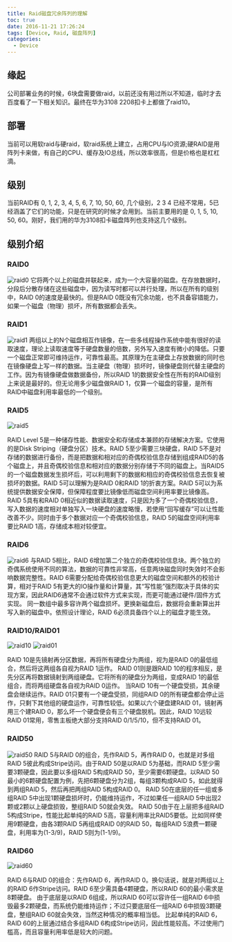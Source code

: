 ```yaml
---
title: Raid磁盘冗余阵列的理解
toc: true
date: 2016-11-21 17:26:24
tags: [Device, Raid, 磁盘阵列]
categories: 
  - Device
---
```

## 缘起
公司部署业务的时候，6块盘需要做raid，以前还没有用过所以不知道，临时才去百度看了一下相关知识。最终在华为3108 2208扣卡上都做了raid10。
<!--more-->
## 部署
当前可以用软raid与硬raid，软raid系统上建立，占用CPU与IO资源;硬RAID是用阵列卡来做，有自己的CPU、缓存及IO总线，所以效率很高，但是价格也是杠杠滴。
## 级别
当前RAID有 0, 1, 2, 3, 4, 5, 6, 7, 10, 50, 60, 几个级别，2 3 4 已经不常用，5已经涵盖了它们的功能，只是在研究的时候才会用到。当前主要用的是  0, 1, 5, 10, 50, 60。刚好，我们用的华为3108扣卡磁盘阵列也支持这几个级别。
## 级别介绍
### RAID0
![raid0](/res/20161121-raid0.png)
它将两个以上的磁盘并联起来，成为一个大容量的磁盘。在存放数据时，分段后分散存储在这些磁盘中，因为读写时都可以并行处理，所以在所有的级别中，RAID 0的速度是最快的。但是RAID 0既没有冗余功能，也不具备容错能力，如果一个磁盘（物理）损坏，所有数据都会丢失。
### RAID1
![raid1](/res/20161121-raid1.png)
两组以上的N个磁盘相互作镜像，在一些多线程操作系统中能有很好的读取速度，理论上读取速度等于硬盘数量的倍数，另外写入速度有微小的降低。只要一个磁盘正常即可维持运作，可靠性最高。其原理为在主硬盘上存放数据的同时也在镜像硬盘上写一样的数据。当主硬盘（物理）损坏时，镜像硬盘则代替主硬盘的工作。因为有镜像硬盘做数据备份，所以RAID 1的数据安全性在所有的RAID级别上来说是最好的。但无论用多少磁盘做RAID 1，仅算一个磁盘的容量，是所有RAID中磁盘利用率最低的一个级别。
### RAID5
![raid5](/res/20161121-raid5.png)

RAID Level 5是一种储存性能、数据安全和存储成本兼顾的存储解决方案。它使用的是Disk Striping（硬盘分区）技术。RAID 5至少需要三块硬盘，RAID 5不是对存储的数据进行备份，而是把数据和相对应的奇偶校验信息存储到组成RAID5的各个磁盘上，并且奇偶校验信息和相对应的数据分别存储于不同的磁盘上。当RAID5的一个磁盘数据发生损坏后，可以利用剩下的数据和相应的奇偶校验信息去恢复被损坏的数据。RAID 5可以理解为是RAID 0和RAID 1的折衷方案。RAID 5可以为系统提供数据安全保障，但保障程度要比镜像低而磁盘空间利用率要比镜像高。RAID 5具有和RAID 0相近似的数据读取速度，只是因为多了一个奇偶校验信息，写入数据的速度相对单独写入一块硬盘的速度略慢，若使用“回写缓存”可以让性能改善不少。同时由于多个数据对应一个奇偶校验信息，RAID 5的磁盘空间利用率要比RAID 1高，存储成本相对较便宜。
### RAID6
![raid6](/res/20161121-raid6.png)
与RAID 5相比，RAID 6增加第二个独立的奇偶校验信息块。两个独立的奇偶系统使用不同的算法，数据的可靠性非常高，任意两块磁盘同时失效时不会影响数据完整性。RAID 6需要分配给奇偶校验信息更大的磁盘空间和额外的校验计算，相对于RAID 5有更大的IO操作量和计算量，其“写性能”强烈取决于具体的实现方案，因此RAID6通常不会通过软件方式来实现，而更可能通过硬件/固件方式实现。
同一数组中最多容许两个磁盘损坏。更换新磁盘后，数据将会重新算出并写入新的磁盘中。依照设计理论，RAID 6必须具备四个以上的磁盘才能生效。
### RAID10/RAID01
![raid10](/res/20161121-raid10.png)
![raid01](/res/20161121-raid01.png)

RAID 10是先镜射再分区数据，再将所有硬盘分为两组，视为是RAID 0的最低组合，然后将这两组各自视为RAID 1运作。
RAID 01则是跟RAID 10的程序相反，是先分区再将数据镜射到两组硬盘。它将所有的硬盘分为两组，变成RAID 1的最低组合，而将两组硬盘各自视为RAID 0运作。
当RAID 10有一个硬盘受损，其余硬盘会继续运作。RAID 01只要有一个硬盘受损，同组RAID 0的所有硬盘都会停止运作，只剩下其他组的硬盘运作，可靠性较低。如果以六个硬盘建RAID 01，镜射再用三个建RAID 0，那么坏一个硬盘便会有三个硬盘脱机。因此，RAID 10远较RAID 01常用，零售主板绝大部分支持RAID 0/1/5/10，但不支持RAID 01。
### RAID50
![raid50](/res/20161121-raid50.png)
RAID 5与RAID 0的组合，先作RAID 5，再作RAID 0，也就是对多组RAID 5彼此构成Stripe访问。由于RAID 50是以RAID 5为基础，而RAID 5至少需要3颗硬盘，因此要以多组RAID 5构成RAID 50，至少需要6颗硬盘。以RAID 50最小的6颗硬盘配置为例，先把6颗硬盘分为2组，每组3颗构成RAID 5，如此就得到两组RAID 5，然后再把两组RAID 5构成RAID 0。
RAID 50在底层的任一组或多组RAID 5中出现1颗硬盘损坏时，仍能维持运作，不过如果任一组RAID 5中出现2颗或2颗以上硬盘损毁，整组RAID 50就会失效。
RAID 50由于在上层把多组RAID 5构成Stripe，性能比起单纯的RAID 5高，容量利用率比RAID5要低。比如同样使用9颗硬盘，由各3颗RAID 5再组成RAID 0的RAID 50，每组RAID 5浪费一颗硬盘，利用率为(1-3/9)，RAID 5则为(1-1/9)。
### RAID60
![raid60](/res/20161121-raid60.png)

RAID 6与RAID 0的组合：先作RAID 6，再作RAID 0。换句话说，就是对两组以上的RAID 6作Stripe访问。RAID 6至少需具备4颗硬盘，所以RAID 60的最小需求是8颗硬盘。
由于底层是以RAID 6组成，所以RAID 60可以容许任一组RAID 6中损毁最多2颗硬盘，而系统仍能维持运作；不过只要底层任一组RAID 6中损毁3颗硬盘，整组RAID 60就会失效，当然这种情况的概率相当低。
比起单纯的RAID 6，RAID 60的上层通过结合多组RAID 6构成Stripe访问，因此性能较高。不过使用门槛高，而且容量利用率低是较大的问题。
